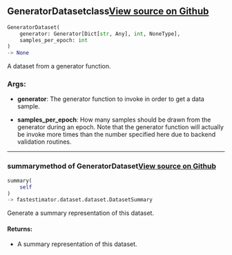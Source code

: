 ## GeneratorDataset<span class="tag">class</span><a class="sourcelink" href=https://github.com/fastestimator/fastestimator/blob/r1.1/fastestimator/dataset/generator_dataset.py/#L25-L81>View source on Github</a>
```python
GeneratorDataset(
	generator: Generator[Dict[str, Any], int, NoneType],
	samples_per_epoch: int
)
-> None
```
A dataset from a generator function.


<h3>Args:</h3>


* **generator**: The generator function to invoke in order to get a data sample.

* **samples_per_epoch**: How many samples should be drawn from the generator during an epoch. Note that the generator function will actually be invoke more times than the number specified here due to backend validation routines.

---

### summary<span class="tag">method of GeneratorDataset</span><a class="sourcelink" href=https://github.com/fastestimator/fastestimator/blob/r1.1/fastestimator/dataset/generator_dataset.py/#L68-L81>View source on Github</a>
```python
summary(
	self
)
-> fastestimator.dataset.dataset.DatasetSummary
```
Generate a summary representation of this dataset.

<h4>Returns:</h4>

<ul class="return-block"><li>    A summary representation of this dataset.</li></ul>

